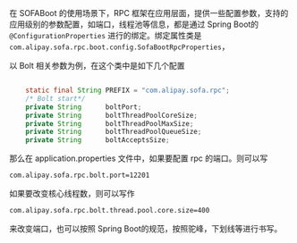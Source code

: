 在 SOFABoot 的使用场景下，RPC 框架在应用层面，提供一些配置参数，支持的应用级别的参数配置，如端口，线程池等信息，都是通过
Spring Boot的`@ConfigurationProperties` 进行的绑定。绑定属性类是`com.alipay.sofa.rpc.boot.config.SofaBootRpcProperties`，

以 Bolt 相关参数为例，在这个类中是如下几个配置

```java

    static final String PREFIX = "com.alipay.sofa.rpc";
    /* Bolt start*/
    private String      boltPort;
    private String      boltThreadPoolCoreSize;
    private String      boltThreadPoolMaxSize;
    private String      boltThreadPoolQueueSize;
    private String      boltAcceptsSize;
``` 

那么在 application.properties 文件中，如果要配置 rpc 的端口。则可以写

```xml
com.alipay.sofa.rpc.bolt.port=12201
```


如果要改变核心线程数，则可以写作
```xml
com.alipay.sofa.rpc.bolt.thread.pool.core.size=400
```
来改变端口，也可以按照 Spring Boot的规范，按照驼峰，下划线等进行书写。